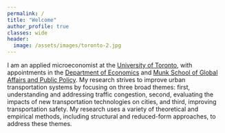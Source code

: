 ```yaml
---
permalink: /
title: "Welcome"
author_profile: true
classes: wide
header:
  image: /assets/images/toronto-2.jpg
---
```


I am an applied microeconomist at the [University of Toronto](https://www.utoronto.ca/), with appointments in the [Department of Economics](https://economics.utoronto.ca/) and [Munk School of Global Affairs and Public Policy](https://munkschool.utoronto.ca/). My research strives to improve urban transportation systems by focusing on three broad themes: first, understanding and addressing traffic congestion, second, evaluating the impacts of new transportation technologies on cities, and third, improving transportation safety. My research uses a variety of theoretical and empirical methods, including structural and reduced-form approaches, to address these themes. 

<!-- My research fields are environmental and resource economics, which means that I study the interactions between human and natural systems. Broadly speaking, I am interested in questions like: 

- How do changes in environmental conditions affect the economy, and vice versa? 
- How should societies manage their natural resources when they are faced with uncertainty? 
- Do environmental policies function as intended, or are there unexpected consequences?

While there are important theoretical components to these questions, my work is mostly empirical. I rely on a mix of tools that includes classical econometrics, Bayesian methods, geospatial computation, and newer data science tools like machine learning. 

Alongside my regular research, I spend quite a lot time thinking about how to promote better coding practices among social scientists (including, most of all, myself). I am an advocate for open and reproducible science, as well as open-source software. You can find various materials along these lines on my website.

Please feel free to contact me at the links provided on this website, or at the following address: Department of Economics, 1285 University of Oregon, Eugene, OR 97403-1285, USA -->